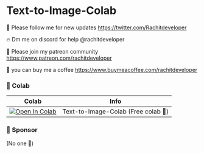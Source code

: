 # Text-to-Image-Colab

🐣 Please follow me for new updates https://twitter.com/Rachitdeveloper <br>

🔥 Dm me on discord for help @rachitdeveloper <br>

🥳 Please join my patreon community https://www.patreon.com/rachitdeveloper <br>

🍵 you can buy me a coffee https://www.buymeacoffee.com/rachitdeveloper  <br>

### 🦒 Colab

| Colab | Info
| --- | --- |
[![Open In Colab](https://colab.research.google.com/assets/colab-badge.svg)](https://colab.research.google.com/drive/19DjalGMmmMXhigsJ7hl-B8Gg9QEShzRI?usp=sharing) | Text-to-Image-Colab (Free colab 🙂)

### 🏢 Sponsor
(No one 🙂)
